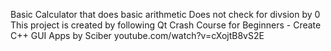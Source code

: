 Basic Calculator that does basic arithmetic
Does not check for divsion by 0
This project is created by following Qt Crash Course for Beginners - Create C++ GUI Apps by Sciber 
youtube.com/watch?v=cXojtB8vS2E
